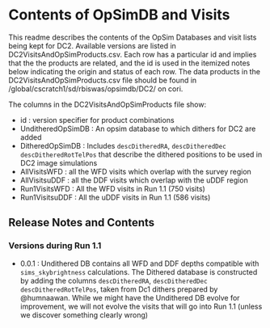# Contents of OpSimDB and Visits
This readme describes the contents of the OpSim Databases and visit lists being kept for DC2. Available versions are listed in DC2VisitsAndOpSimProducts.csv. 
Each row has a particular id and implies that the the products are related, and the id is used in the itemized notes below indicating the origin and status of
each row. The data products in the DC2VisitsAndOpSimProducts.csv file should be found in /global/cscratch1/sd/rbiswas/opsimdb/DC2/ on cori.

The columns in the DC2VisitsAndOpSimProducts file show:
- id : version specifier for product combinations
- UnditheredOpSimDB : An opsim database to which dithers for DC2 are added
- DitheredOpSimDB : Includes `descDitheredRA`, `descDitheredDec` `descDitheredRotTelPos` that describe the dithered positions to be used in DC2 image simulations
- AllVisitsWFD : all the WFD visits which overlap with the survey region
- AllVisitsuDDF : all the DDF visits which overlap with the uDDF region
- Run1VisitsWFD : All the WFD visits in Run 1.1 (750 visits)
- Run1VisitsuDDF : All the uDDF visits in Run 1.1 (586 visits) 


## Release Notes and Contents
### Versions during Run 1.1 
- 0.0.1 : Undithered DB contains all WFD and DDF depths compatible with `sims_skybrightness` calculations. The Dithered database is constructed by adding the columns `descDitheredRA`, `descDitheredDec` `descDitheredRotTelPos`, taken from Dc1 dithers prepared by @humnaawan. While we might have the Undithered DB evolve for improvement, we will not evolve the visits that will go into Run 1.1 (unless we discover something clearly wrong)
